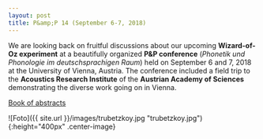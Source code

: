 ```yaml
---
layout: post
title: P&amp;P 14 (September 6-7, 2018)
---
```


We are looking back on fruitful discussions about our upcoming <strong>Wizard-of-Oz experiment</strong> at a beautifully organized <strong>P&amp;P conference</strong> (<em>Phonetik und Phonologie im deutschsprachigen Raum</em>) held on September 6 and 7, 2018 at the University of Vienna, Austria. The conference included a field trip to the <strong>Acoustics Research Institute</strong> of the <strong>Austrian Academy of Sciences</strong> demonstrating the diverse work going on in Vienna.

<a href="https://pundp2018.univie.ac.at/fileadmin/user_upload/k_pundp2018/Book_of_Abstracts_P_P14.pdf" 
target="_blank" rel="noopener">Book of abstracts</a>

![Foto]({{ site.url }}/images/trubetzkoy.jpg "trubetzkoy.jpg"){:height="400px" .center-image}
